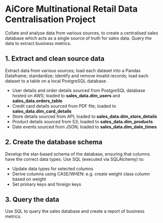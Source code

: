 # AiCore Multinational Retail Data Centralisation Project

Collate and analyse data from various sources, to create a centralised sales database which acts as a single source of truth for sales data. Query the data to extract business metrics.


## 1. Extract and clean source data

Extract data from various sources; load each dataset into a Pandas Dataframe; standardize; identify and remove invalid records; load each dataset to a table on a local PostgreSQL database.
- User details and order details sourced from PostgreSQL database hosted on AWS; loaded to __sales_data.dim_users__ and __sales_data.orders_table__
- Credit card details sourced from PDF file; loaded to __sales_data.dim_card_details__
- Store details sourced from API; loaded to __sales_data.dim_store_details__
- Product details sourced from S3; loaded to __sales_data.dim_products__
- Date events sourced from JSON; loaded to __sales_data.dim_date_times__

## 2. Create the database schema

Develop the star-based schema of the database, ensuring that columns have the correct data types. Use SQL (executed via SQLAlchemy) to:
- Update data types for selected columns
- Derive columns using CASE/WHEN: e.g. create weight class column based on weight
- Set primary keys and foreign keys

## 3. Query the data

Use SQL to query the sales database and create a report of business metrics.

